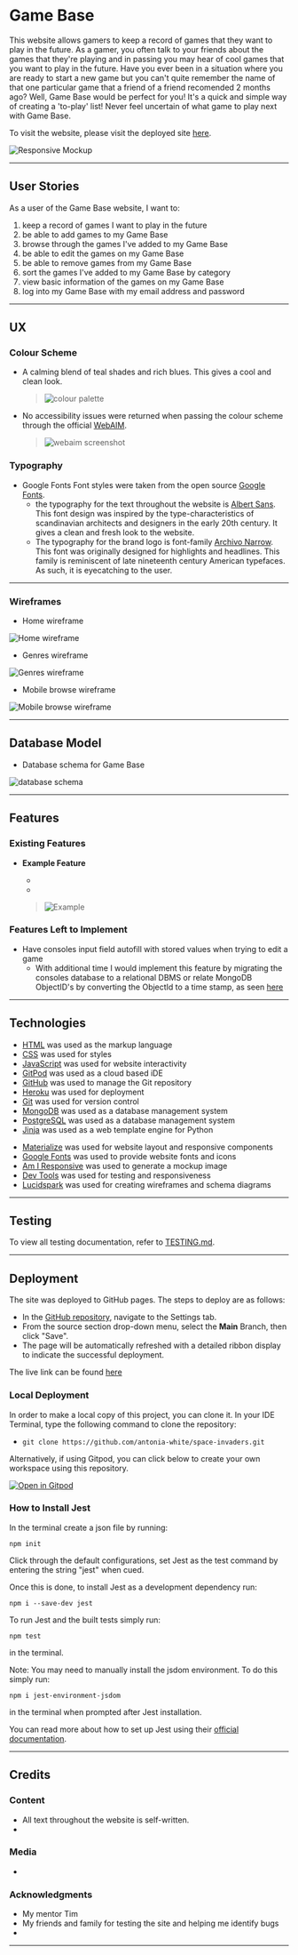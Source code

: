 # Game Base

This website allows gamers to keep a record of games that they want to play in the future. 
As a gamer, you often talk to your friends about the games that they're playing and in passing you may hear of cool games that you want to play in the future. Have you ever been in a situation where you are ready to start a new game but you can't quite remember the name of that one particular game that a friend of a friend recomended 2 months ago? Well, Game Base would be perfect for you! It's a quick and simple way of creating a 'to-play' list! Never feel uncertain of what game to play next with Game Base.

To visit the website, please visit the deployed site [here](https://gamebase-storage.herokuapp.com/).

![Responsive Mockup](documentation/testing/responsive-mockup.png)

***

## User Stories

As a user of the Game Base website, I want to:
  1. keep a record of games I want to play in the future
  2. be able to add games to my Game Base
  3. browse through the games I've added to my Game Base
  4. be able to edit the games on my Game Base
  5. be able to remove games from my Game Base
  6. sort the games I've added to my Game Base by category
  7. view basic information of the games on my Game Base 
  8. log into my Game Base with my email address and password

***

## UX

### Colour Scheme
- A calming blend of teal shades and rich blues. This gives a cool and clean look.
    >![colour palette](documentation/testing/color-palette.png)
- No accessibility issues were returned when passing the colour scheme through the official [WebAIM](https://webaim.org/resources/contrastchecker/).
    >![webaim screenshot](documentation/testing/webaim-screenshot.png)

### Typography

- Google Fonts
  Font styles were taken from the open source [Google Fonts](https://fonts.google.com/).
  - the typography for the text throughout the website is [Albert Sans](https://fonts.google.com/specimen/Albert+Sans). This font design was inspired by the type-characteristics of scandinavian architects and designers in the early 20th century. It gives a clean and fresh look to the website. 
  - The typography for the brand logo is font-family [Archivo Narrow](https://fonts.google.com/specimen/Archivo+Narrow?preview.text=Game%20Base&preview.text_type=custom#standard-styles). This font was originally designed for highlights and headlines. This family is reminiscent of late nineteenth century American typefaces. As such, it is eyecatching to the user.

***

### Wireframes

- Home wireframe

 ![Home wireframe](documentation/wireframes/gamebase-home-wireframe.png)



 - Genres wireframe

 ![Genres wireframe](documentation/wireframes/gamebase-genres.png)



 - Mobile browse wireframe

 ![Mobile browse wireframe](documentation/wireframes/gamebase-browse-mobile.png)

 

***

## Database Model
- Database schema for Game Base

 ![database schema](documentation/wireframes/gamebase-schema.png)

***

## Features 

### Existing Features 

- __Example Feature__

  - 
  - 

    >![Example](documentation/testing/example-screenshot.png)

### Features Left to Implement 

- Have consoles input field autofill with stored values when trying to edit a game 
  - With additional time I would implement this feature by migrating the consoles database to a relational DBMS or relate MongoDB ObjectID's by converting the ObjectId to a time stamp, as seen [here](https://steveridout.com/mongo-object-time/)

***

## Technologies
- [HTML](https://en.wikipedia.org/wiki/HTML) was used as the markup language
- [CSS](https://en.wikipedia.org/wiki/CSS) was used for styles
- [JavaScript](https://en.wikipedia.org/wiki/JavaScript) was used for website interactivity
- [GitPod](https://gitpod.io) was used as a cloud based iDE
- [GitHub](https://github.com/) was used to manage the Git repository
- [Heroku](https://gamebase-storage.herokuapp.com/) was used for deployment
- [Git](https://git-scm.com/) was used for version control
- [MongoDB](https://www.mongodb.com/) was used as a database management system
- [PostgreSQL](https://www.postgresql.org/) was used as a database management system
- [Jinja](https://jinja.palletsprojects.com/en/3.1.x/) was used as a web template engine for Python
<!-- TODO: - [Python]()  -->
- [Materialize](https://materializecss.com/) was used for website layout and responsive components
- [Google Fonts](https://fonts.google.com/) was used to provide website fonts and icons
- [Am I Responsive](http://ami.responsivedesign.is/) was used to generate a mockup image
- [Dev Tools](https://en.wikipedia.org/wiki/Web_development_tools) was used for testing and responsiveness
- [Lucidspark](https://lucidspark.com/) was used for creating wireframes and schema diagrams

***

## Testing

To view all testing documentation, refer to [TESTING.md](TESTING.md).

***

## Deployment

The site was deployed to GitHub pages. The steps to deploy are as follows: 
  - In the [GitHub repository](https://github.com/antonia-white/space-invaders), navigate to the Settings tab.
  - From the source section drop-down menu, select the **Main** Branch, then click "Save".
  - The page will be automatically refreshed with a detailed ribbon display to indicate the successful deployment.

The live link can be found [here](https://antonia-white.github.io/space-invaders/)

### Local Deployment

In order to make a local copy of this project, you can clone it. In your IDE Terminal, type the following command to clone the repository:

- `git clone https://github.com/antonia-white/space-invaders.git`

Alternatively, if using Gitpod, you can click below to create your own workspace using this repository.

[![Open in Gitpod](https://gitpod.io/button/open-in-gitpod.svg)](https://gitpod.io/#https://github.com/antonia-white/space-invaders)

### How to Install Jest
In the terminal create a json file by running:
```
npm init
```
Click through the default configurations, set Jest as the test command by entering the string "jest" when cued.

Once this is done, to install Jest as a development dependency run:
```
npm i --save-dev jest
```
To run Jest and the built tests simply run:
```
npm test
```
in the terminal.

Note: You may need to manually install the jsdom environment. To do this simply run:
```
npm i jest-environment-jsdom
```
in the terminal when prompted after Jest installation.

You can read more about how to set up Jest using their [official documentation](https://jestjs.io/docs/getting-started).

***

## Credits 

### Content 

- All text throughout the website is self-written.
- 

### Media

- 

### Acknowledgments

- My mentor Tim
- My friends and family for testing the site and helping me identify bugs
- 

***
